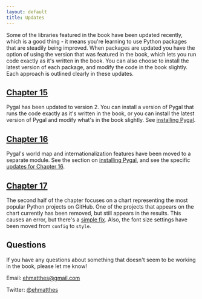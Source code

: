 ```yaml
---
layout: default
title: Updates
---
```


Some of the libraries featured in the book have been updated recently, which is a good thing - it means you're learning to use Python packages that are steadily being improved. When packages are updated you have the option of using the version that was featured in the book, which lets you run code exactly as it's written in the book. You can also choose to install the latest version of each package, and modify the code in the book slightly. Each approach is outlined clearly in these updates.

[Chapter 15](chapter_15.README.html)
---

Pygal has been updated to version 2. You can install a version of Pygal that runs the code exactly as it's written in the book, or you can install the latest version of Pygal and modify what's in the book slightly. See [installing Pygal](chapter_15/README.html#installing-pygal).

[Chapter 16](chapter_16/README.html)
---

Pygal's world map and internationalization features have been moved to a separate module. See the section on [installing Pygal](chapter_15/README.html#installing-pygal), and see the specific [updates for Chapter 16](chapter_16/README.html#updates).

[Chapter 17](chapter_17/README.html)
---

The second half of the chapter focuses on a chart representing the most popular Python projects on GitHub. One of the projects that appears on the chart currently has been removed, but still appears in the results. This causes an error, but there's a [simple fix](chapter_17/README.html). Also, the font size settings have been moved from `config` to `style`.

Questions
---

If you have any questions about something that doesn't seem to be working in the book, please let me know!

Email: [ehmatthes@gmail.com](mailto:ehmatthes@gmail.com)

Twitter: [@ehmatthes](http://twitter.com/ehmatthes/)
